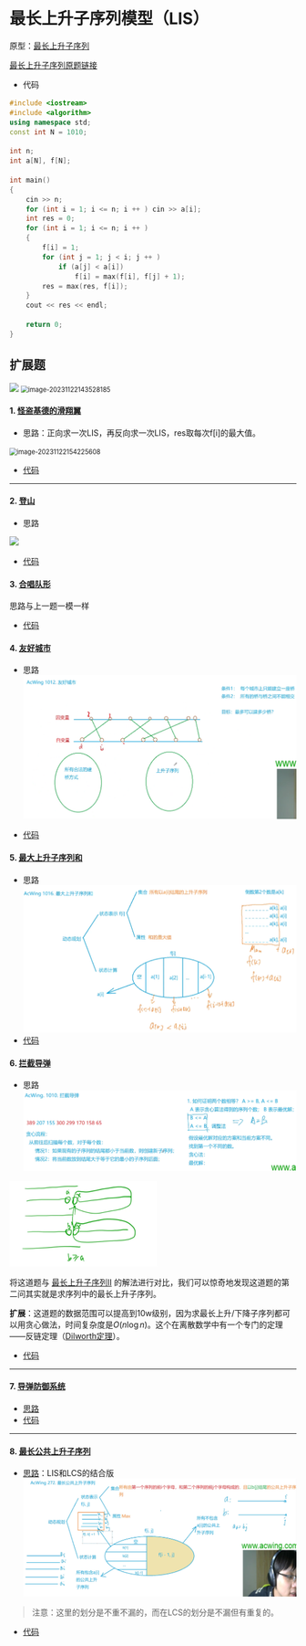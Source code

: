# 最长上升子序列模型（LIS）

原型：[最长上升子序列](../算法基础/18线性DP+区间DP.md)

[最长上升子序列原题链接](https://www.acwing.com/problem/content/897/)

- 代码

```c++
#include <iostream>
#include <algorithm>
using namespace std;
const int N = 1010;

int n;
int a[N], f[N];

int main()
{
    cin >> n;
    for (int i = 1; i <= n; i ++ ) cin >> a[i];
    int res = 0;
    for (int i = 1; i <= n; i ++ )
    {
        f[i] = 1;
        for (int j = 1; j < i; j ++ )
       		if (a[j] < a[i])
                f[i] = max(f[i], f[j] + 1);
    	res = max(res, f[i]);
    }
    cout << res << endl;
    
    return 0;
}
```



## 扩展题

<img src="E:\Typora\数据结构\算法提高\image\image-20231122143416536.png" />

<img src="E:\Typora\数据结构\算法提高\image\image-20231122143528185.png" alt="image-20231122143528185" style="zoom:80%;" />

#### 1. [怪盗基德的滑翔翼](http://ybt.ssoier.cn:8088/problem_show.php?pid=1286)

- 思路：正向求一次LIS，再反向求一次LIS，res取每次f[i]的最大值。

<img src="E:\Typora\数据结构\算法提高\image\image-20231122154225608.png" alt="image-20231122154225608" style="zoom:80%;" />

- [代码](E:/codes/C++/AcwingTest/怪盗基德的滑翔翼.cpp)

****

#### 2. [登山](http://ybt.ssoier.cn:8088/problem_show.php?pid=1283)

- 思路

<img src="E:\Typora\数据结构\算法提高\image\image-20231123094529218.png" />

- [代码](E:/codes/C++/AcwingTest/登山.cpp)

#### 3. [合唱队形](https://www.acwing.com/problem/content/484/)

思路与上一题一模一样

- [代码](E:/codes/C++/AcwingTest/合唱队形.cpp)

#### 4. [友好城市](http://ybt.ssoier.cn:8088/problem_show.php?pid=1263)

- 思路
![友好城市思路图](image\image.png)

- [代码](E:/codes/C++/AcwingTest/友好城市.cpp)

#### 5. [最大上升子序列和](http://ybt.ssoier.cn:8088/problem_show.php?pid=1285)

- 思路
![最大上升子序列和思路](image\image2.png)
- [代码](E:/codes/C++/AcwingTest/最大上升子序列和.cpp)

#### 6. [拦截导弹](http://ybt.ssoier.cn:8088/problem_show.php?pid=1260)

- 思路
![拦截导弹思路](image\image3.png)

<img src="image\image4.png" style="zoom:50%;" />

将这道题与 [最长上升子序列II](../算法基础/18线性DP+区间DP.md) 的解法进行对比，我们可以惊奇地发现这道题的第二问其实就是求序列中的最长上升子序列。

**扩展**：这道题的数据范围可以提高到10w级别，因为求最长上升/下降子序列都可以用贪心做法，时间复杂度是$O(n\log n)$。这个在离散数学中有一个专门的定理——反链定理（[Dilworth定理](https://baike.baidu.com/item/%E7%8B%84%E5%B0%94%E6%B2%83%E6%96%AF%E5%AE%9A%E7%90%86/18900593)）。

- [代码](E:/codes/C++/AcwingTest/拦截导弹.cpp)

****

#### 7. [导弹防御系统](https://www.acwing.com/problem/content/189/)

- [思路](https://www.acwing.com/solution/content/4258/)
- [代码](E:/codes/C++/AcwingTest/导弹防御系统.cpp)

****

#### 8. [最长公共上升子序列](https://www.acwing.com/problem/content/274/)

- [思路](https://www.acwing.com/solution/content/4955/)：LIS和LCS的结合版
![Alt text](image\image5.png)
> 注意：这里的划分是不重不漏的，而在LCS的划分是不漏但有重复的。

- [代码](E:/codes/C++/AcwingTest/最长公共上升子序列.cpp)